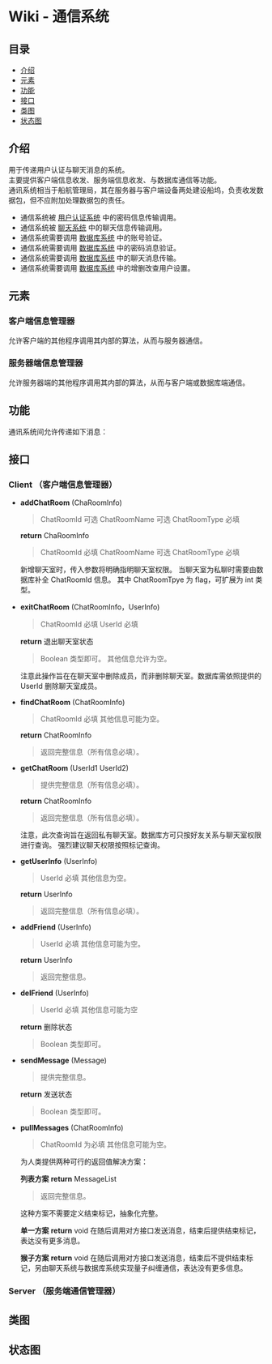 # Wiki - 通信系统

## 目录

* [介绍](#Description)
* [元素](#Component)
* [功能](#Function)
* [接口](#Interface)
* [类图](#Class)
* [状态图](#Statu)

## <a id="Description">介绍</a>

用于传递用户认证与聊天消息的系统。  
主要提供客户端信息收发、服务端信息收发、与数据库通信等功能。  
通讯系统相当于船航管理局，其在服务器与客户端设备两处建设船坞，负责收发数据包，但不应附加处理数据包的责任。  

* 通信系统被 [用户认证系统][UAS] 中的密码信息传输调用。  
* 通信系统被 [聊天系统][CS] 中的聊天信息传输调用。  
* 通信系统需要调用 [数据库系统][DBS] 中的账号验证。  
* 通信系统需要调用 [数据库系统][DBS] 中的密码消息验证。  
* 通信系统需要调用 [数据库系统][DBS] 中的聊天消息传输。  
* 通信系统需要调用 [数据库系统][DBS] 中的增删改查用户设置。  

## <a id="Component">元素</a>

### 客户端信息管理器

允许客户端的其他程序调用其内部的算法，从而与服务器通信。  

### 服务器端信息管理器

允许服务器端的其他程序调用其内部的算法，从而与客户端或数据库端通信。  

## <a id="Function">功能</a>

通讯系统间允许传递如下消息：  

## <a id="Interface">接口</a>

### Client （客户端信息管理器）  

* **addChatRoom** (ChaRoomInfo)
    > ChatRoomId 可选
    > ChatRoomName 可选
    > ChatRoomType 必填

    **return** ChaRoomInfo  
    > ChatRoomId 必填
    > ChatRoomName 可选
    > ChatRoomType 必填

    新增聊天室时，传入参数将明确指明聊天室权限。
    当聊天室为私聊时需要由数据库补全 ChatRoomId 信息。
    其中 ChatRoomTpye 为 flag，可扩展为 int 类型。

* **exitChatRoom** (ChatRoomInfo，UserInfo)
    > ChatRoomId 必填
    > UserId 必填

  **return** 退出聊天室状态
    > Boolean 类型即可。
    > 其他信息允许为空。

    注意此操作旨在在聊天室中删除成员，而非删除聊天室。数据库需依照提供的 UserId 删除聊天室成员。

* **findChatRoom** (ChatRoomInfo)
    > ChatRoomId 必填
    > 其他信息可能为空。

    **return** ChatRoomInfo
    > 返回完整信息（所有信息必填）。

* **getChatRoom** (UserId1 UserId2)
    > 提供完整信息（所有信息必填）。

  **return** ChatRoomInfo
    > 返回完整信息（所有信息必填）。

    注意，此次查询旨在返回私有聊天室。数据库方可只按好友关系与聊天室权限进行查询。
    强烈建议聊天权限按照标记查询。

* **getUserInfo** (UserInfo)
    > UserId 必填
    > 其他信息为空。

  **return** UserInfo
    > 返回完整信息（所有信息必填）。

* **addFriend** (UserInfo)
    > UserId 必填
    > 其他信息可能为空。

    **return** UserInfo
    > 返回完整信息。

* **delFriend** (UserInfo)
    > UserId 必填
    > 其他信息可能为空

    **return** 删除状态
    > Boolean 类型即可。

* **sendMessage** (Message)
    > 提供完整信息。

    **return** 发送状态
    > Boolean 类型即可。

* **pullMessages** (ChatRoomInfo)
    > ChatRoomId 为必填
    > 其他信息可能为空。

    为人类提供两种可行的返回值解决方案：  

    **列表方案**
    **return** MessageList

    > 返回完整信息。

    这种方案不需要定义结束标记，抽象化完整。

    **单一方案**
    **return** void
    在随后调用对方接口发送消息，结束后提供结束标记，表达没有更多消息。

    **猴子方案**
    **return** void
    在随后调用对方接口发送消息，结束后不提供结束标记，另由聊天系统与数据库系统实现量子纠缠通信，表达没有更多信息。

### Server （服务端通信管理器）

## <a id="Class">类图</a>

<!-- TODO_LviatYi -->

## <a id="Statu">状态图</a>

<!-- TODO_LviatYi -->

[UAS]:./userAuthenticationSystem.md
[CS]:./chatSystem.md
[CMS]:./communicationSystem.md
[DBS]:./databaseSystem.md
[ES]:./encryptionSystem.md
